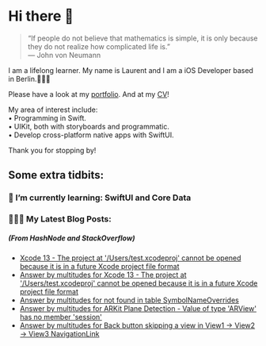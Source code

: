 # Hi there 👋

> “If people do not believe that mathematics is simple, it is only because they do not realize how complicated life is.”   
― John von Neumann

 
I am a lifelong learner. My name is Laurent and I am a iOS Developer based in Berlin.👨🏻‍💻   

Please have a look at my [portfolio](https://github.com/multitudes/portfolio/blob/master/README.md). 
And at my [CV](https://multitudes.github.io/images/cv/cv-for-ios-nov2020.pdf)!

My area of interest include:  
• Programming in Swift.  
• UIKit, both with storyboards and programmatic.  
• Develop cross-platform native apps with SwiftUI.  

Thank you for stopping by!

## Some extra tidbits:

### 🌱 I’m currently learning: SwiftUI and Core Data


###  👨🏻‍💻 My Latest Blog Posts:
##### (From HashNode and StackOverflow)
<!-- BLOG-POST-LIST:START -->
- [Xcode 13 - The project at '/Users/test.xcodeproj' cannot be opened because it is in a future Xcode project file format](https://stackoverflow.com/questions/69344013/xcode-13-the-project-at-users-test-xcodeproj-cannot-be-opened-because-it-is)
- [Answer by multitudes for Xcode 13 - The project at '/Users/test.xcodeproj' cannot be opened because it is in a future Xcode project file format](https://stackoverflow.com/questions/69344013/xcode-13-the-project-at-users-test-xcodeproj-cannot-be-opened-because-it-is/69344014#69344014)
- [Answer by multitudes for <SF Symbol name> not found in table SymbolNameOverrides](https://stackoverflow.com/questions/67638122/sf-symbol-name-not-found-in-table-symbolnameoverrides/69165078#69165078)
- [Answer by multitudes for ARKit Plane Detection - Value of type 'ARView' has no member 'session'](https://stackoverflow.com/questions/56973063/arkit-plane-detection-value-of-type-arview-has-no-member-session/68498147#68498147)
- [Answer by multitudes for Back button skipping a view in View1 -> View2 -> View3 NavigationLink](https://stackoverflow.com/questions/64728953/back-button-skipping-a-view-in-view1-view2-view3-navigationlink/68472976#68472976)
<!-- BLOG-POST-LIST:END -->

<!--

<script type="text/javascript" src="https://cdnjs.buymeacoffee.com/1.0.0/button.prod.min.js" data-name="bmc-button" data-slug="multitudes" data-color="#FFDD00" data-emoji=""  data-font="Cookie" data-text="Buy me a coffee" data-outline-color="#000000" data-font-color="#000000" data-coffee-color="#ffffff" ></script>

If you can't get enough of me I collected some more links [here](https://linktr.ee/LaurentBrusa)!
**multitudes/multitudes** is a ✨ _special_ ✨ repository because its `README.md` (this file) appears on your GitHub profile.

Here are some ideas to get you started:

- 🔭 I’m currently working on ...
- 🌱 I’m currently learning ...
- 👯 I’m looking to collaborate on ...
- 🤔 I’m looking for help with ...
- 💬 Ask me about ...
- 📫 How to reach me: ...
- 😄 Pronouns: ...
- ⚡ Fun fact: ...

<p align="center">
  <img src="" width="400"  title="Laurent on the bicycle">
</p>
-->
